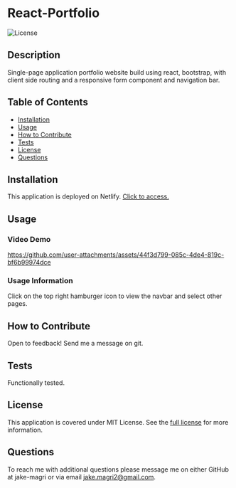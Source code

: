 # React-Portfolio
![License](https://img.shields.io/badge/MIT%20License-purple)

## Description

Single-page application portfolio website build using react, bootstrap, with client side routing and a responsive form component and navigation bar.

## Table of Contents

- [Installation](#installation)
- [Usage](#usage)
- [How to Contribute](#how-to-contribute)
- [Tests](#tests)
- [License](#license)
- [Questions](#questions)

## Installation

This application is deployed on Netlify. [Click to access.](https://jake-magri.netlify.app/)

## Usage

### Video Demo
https://github.com/user-attachments/assets/44f3d799-085c-4de4-819c-bf6b99974dce

### Usage Information
Click on the top right hamburger icon to view the navbar and select other pages.

## How to Contribute

Open to feedback! Send me a message on git.

## Tests

Functionally tested.

## License 
This application is covered under MIT License.
See the [full license](https://opensource.org/licenses/MIT) for more information.

## Questions

To reach me with additional questions please message me on either GitHub at jake-magri or via email jake.magri2@gmail.com.
